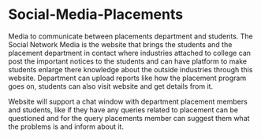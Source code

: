 # Social-Media-Placements
Media to communicate between placements department and students.
The Social Network Media is the website that brings the students and the placement department in contact where industries attached to college can post the important notices to the students and can have platform to make students enlarge there knowledge about the outside industries through this website. Department can upload  reports like how the placement program goes on, students can also visit website and get details from it.

Website will support a chat window with department placement members  and students, like if they have any queries related to placement can be questioned and for the query placements member can  suggest them what the problems is and inform about it.
